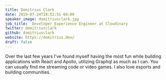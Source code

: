 ```yaml
---
title: Domitrius Clark
date: 2019-07-24T18:52:51-04:00
speaker_image: domitriusclark.jpg
job_title:  Developer Experience Engineer at Cloudinary
twitter: domitriusclark
github: domitriusclark
website: https://domitrius.dev/
draft: false
---
```


Over the last few years I've found myself having the most fun while building applications with React and Apollo, utilizing Graphql as much as I can. You can usually find me streaming code or video games. I also love esports and building communities.
